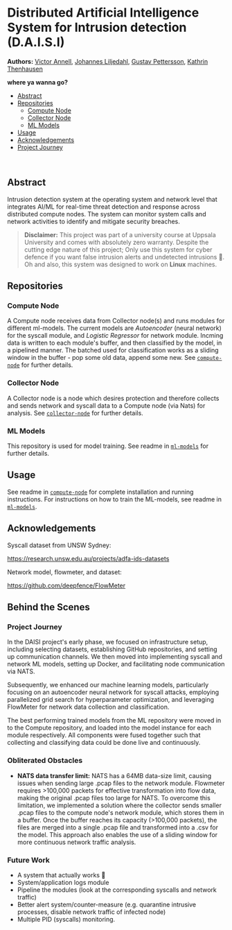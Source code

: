 # Distributed Artificial Intelligence System for Intrusion detection (D.A.I.S.I)

**Authors:** [Victor Annell](https://github.com/VictorAnnell), [Johannes Liljedahl](https://github.com/johanneslil), [Gustav Pettersson](https://github.com/PetterGustavsson), [Kathrin Thenhausen](https://github.com/kathrinthenhausen)

**where ya wanna go?**
- [Abstract](#abstract)
- [Repositories](#repositories)
  - [Compute Node](#compute-node)
  - [Collector Node](#collector-node)
  - [ML Models](#ml-models)
- [Usage](#usage)
- [Acknowledgements](#acknowledgements)
- [Project Journey](#project-journey)
<br>

## Abstract

Intrusion detection system at the operating system and network level that integrates AI/ML for real-time threat detection and response across distributed compute nodes. The system can monitor system calls and network activities to identify and mitigate security breaches.

> **Disclaimer:**
This project was part of a university course at Uppsala University and comes with absolutely zero warranty. Despite the cutting edge nature of this project; Only use this system for cyber defence if you want false intrusion alerts and undetected intrusions :dancer:.<br>
Oh and also, this system was designed to work on **Linux** machines.


## Repositories

### Compute Node

A Compute node receives data from Collector node(s) and runs modules for different ml-models. The current models are *Autoencoder* (neural network) for the syscall module, and *Logistic Regressor* for network module. Incming data is written to each module's buffer, and then classified by the model, in a pipelined manner. The batched used for classification works as a sliding window in the buffer - pop some old data, append some new. See [`compute-node`](https://github.com/D-A-I-S-I/compute-node) for further details.

### Collector Node

A Collector node is a node which desires protection and therefore collects and sends network and syscall data to a Compute node (via Nats) for analysis. See [`collector-node`](https://github.com/D-A-I-S-I/collector-node) for further details.

### ML Models

This repository is used for model training. See readme in [`ml-models`](https://github.com/D-A-I-S-I/ml-models) for further details.

## Usage

See readme in [`compute-node`](https://github.com/D-A-I-S-I/compute-node) for complete installation and running instructions. For instructions on how to train the ML-models, see readme in [`ml-models`](https://github.com/D-A-I-S-I/ml-models).

## Acknowledgements

Syscall dataset from UNSW Sydney:

https://research.unsw.edu.au/projects/adfa-ids-datasets

Network model, flowmeter, and dataset:

https://github.com/deepfence/FlowMeter

## Behind the Scenes


### Project Journey
In the DAISI project's early phase, we focused on infrastructure setup, including selecting datasets, establishing GitHub repositories, and setting up communication channels. We then moved into implementing syscall and network ML models, setting up Docker, and facilitating node communication via NATS.

Subsequently, we enhanced our machine learning models, particularly focusing on an autoencoder neural network for syscall attacks, employing parallelized grid search for hyperparameter optimization, and leveraging FlowMeter for network data collection and classification. 

<!-- Week before christmas -->
The best performing trained models from the ML repository were moved in to the Compute repository, and loaded into the model instance for each module respectively. All components were fused together such that collecting and classifying data could be done live and continuously. 

### Obliterated Obstacles

- **NATS data transfer limit:**
NATS has a 64MB data-size limit, causing issues when sending large .pcap files to the network module. Flowmeter requires >100,000 packets for effective transformation into flow data, making the original .pcap files too large for NATS. To overcome this limitation, we implemented a solution where the collector sends smaller .pcap files to the compute node's network module, which stores them in a buffer. Once the buffer reaches its capacity (>100,000 packets), the files are merged into a single .pcap file and transformed into a .csv for the model. This approach also enables the use of a sliding window for more continuous network traffic analysis.


<!-- - **Concurrent subroutines - asyncio?** -->

### Future Work

- A system that actually works :eyes: 
- System/application logs module
- Pipeline the modules (look at the corresponding syscalls and network traffic)
- Better alert system/counter-measure (e.g. quarantine intrusive processes, disable network traffic of infected node)
- Multiple PID (syscalls) monitoring. <!--  Send PID to compute node to write to unique buffer for each PID. Then Syscall model can batch process from one buffer at a time (to separate which PID caused intrusion alert) in an interleaving manner. -->
